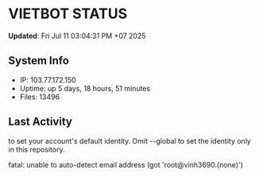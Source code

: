 # VIETBOT STATUS
**Updated**: Fri Jul 11 03:04:31 PM +07 2025

## System Info
- IP: 103.77.172.150
- Uptime: up 5 days, 18 hours, 51 minutes
- Files: 13496

## Last Activity

to set your account's default identity.
Omit --global to set the identity only in this repository.

fatal: unable to auto-detect email address (got 'root@vinh3690.(none)')
